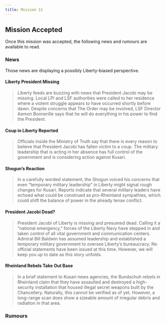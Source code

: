```yaml
---
title: Mission 11
---
```


## Mission Accepted

Once this mission was accepted, the following news and rumours are available to read.

### News
Those news are displaying a possibly Liberty-biased perspective.

#### Liberty President Missing
> Liberty feeds are buzzing with news that President Jacobi may be missing. Local LPI and LSF authorities were called to her residence where a violent struggle appears to have occurred shortly before dawn. Despite concerns that The Order may be involved, LSF Director Aemon Bonnerille says that he will do everything in his power to find the President.

#### Coup in Liberty Reported
> Officials inside the Ministry of Truth say that there is every reason to believe that President Jacobi has fallen victim to a coup. The military leadership that is acting in her absence has full control of the government and is considering action against Kusari.

#### Shogun’s Reaction
> In a carefully worded statement, the Shogun voiced his concerns that even “temporary military leadership” in Liberty might signal rough changes for Kusari. Reports indicate that several military leaders have echoed what could be construed as pro-Rheinland sympathies, which could shift the balance of power in the already tense conflict.

#### President Jacobi Dead?
> President Jacobi of Liberty is missing and presumed dead. Calling it a “national emergency,” forces of the Liberty Navy have stepped in and taken control of all vital government and communication centers. Admiral Bill Baldwin has assumed leadership and established a temporary military government to oversee Liberty’s bureaucracy. No official statements have been issued at this time. However, we will keep you up to date as this story unfolds.

#### Rheinland Rebels Take Out Base
> In a brief statement to Kusari news agencies, the Bundschuh rebels in Rheinland claim that they have assaulted and destroyed a high-security installation that housed illegal secret weapons built by the Chancellery. Naturally, this cannot be verified as of yet. However, a long-range scan does show a sizeable amount of irregular debris and radiation in that area.

### Rumours
